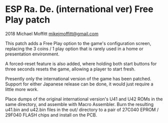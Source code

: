 # ESP Ra. De. (international ver) Free Play patch
2018 Michael Moffitt
mikejmoffitt@gmail.com

This patch adds a Free Play option to the game's configuration screen,
replacing the 3 coins / 1 play option that is rarely used in a home or
presentation environment.

A forced-reset feature is also added, where holding both start buttons
for three seconds resets the game, allowing a player to start fresh.

Presently only the international version of the game has been patched.
Support for either Japanese release can be done, it would just require
a little more work.

Place dumps of the original international version's U41 and U42 ROMs
in the same directory, and assemble with Macro Assembler. Burn the
resulting u41.bin and u42.bin files in the out/ directory to a pair of
27C040 EPROM / 29F040 FLASH chips and install on the PCB.
